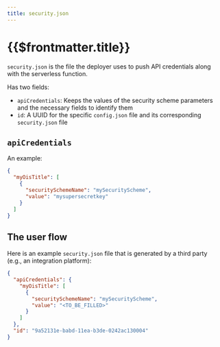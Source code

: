 ```yaml
---
title: security.json
---
```


# {{$frontmatter.title}}
<VersionWarning/>
<TocHeader />
<TOC class="table-of-contents" :include-level="[2,3]" />

`security.json` is the file the deployer uses to push API credentials along with the serverless function.

Has two fields:
- `apiCredentials`: Keeps the values of the security scheme parameters and the necessary fields to identify them
- `id`: A UUID for the specific `config.json` file and its corresponding `security.json` file

## `apiCredentials`

An example:

```json
{
  "myOisTitle": [
    {
      "securitySchemeName": "mySecurityScheme",
      "value": "mysupersecretkey"
    }
  ]
}
```

## The user flow

Here is an example `security.json` file that is generated by a third party (e.g., an integration platform):

```json
{
  "apiCredentials": {
    "myOisTitle": [
      {
        "securitySchemeName": "mySecurityScheme",
        "value": "<TO_BE_FILLED>"
      }
    ]
  },
  "id": "9a52131e-babd-11ea-b3de-0242ac130004"
}
```
